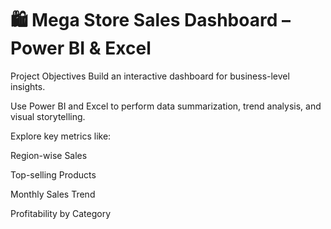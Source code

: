 # 🛍️ Mega Store Sales Dashboard – Power BI & Excel
Project Objectives
Build an interactive dashboard for business-level insights.

Use Power BI and Excel to perform data summarization, trend analysis, and visual storytelling.

Explore key metrics like:

Region-wise Sales

Top-selling Products

Monthly Sales Trend

Profitability by Category


